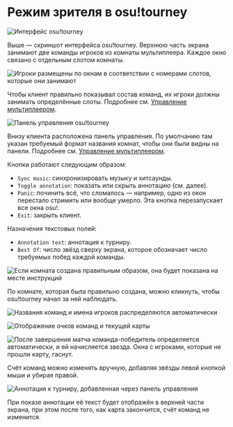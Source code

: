 # Режим зрителя в osu!tourney

![Интерфейс osu!tourney](img/Osutourneymain.png "Основной интерфейс клиента osu!tourney")

Выше — скриншот интерфейса osu!tourney. Верхнюю часть экрана занимают две команды игроков из комнаты мультиплеера. Каждое окно связано с отдельным слотом комнаты.

![Игроки размещены по окнам в соответствии с номерами слотов, которые они занимают](img/Osutourneywindows.png)

Чтобы клиент правильно показывал состав команд, их игроки должны занимать определённые слоты. Подробнее см. [Управление мультиплеером](/wiki/osu!tourney/Multiplayer_usage).

![Панель управления osu!tourney](img/Osutourneypanel.png)

Внизу клиента расположена панель управления. По умолчанию там указан требуемый формат названия комнат, чтобы они были видны на панели. Подробнее см. [Управление мультиплеером](/wiki/osu!tourney/Multiplayer_usage).

Кнопки работают следующим образом:

- `Sync music`: синхронизировать музыку и хитсаунды.
- `Toggle annotation`: показать или скрыть аннотацию (см. далее).
- `Panic`: починить всё, что сломалось — например, одно из окон перестало стримить или вообще умерло. Эта кнопка перезапускает все окна osu!.
- `Exit`: закрыть клиент.

Назначения текстовых полей:

- `Annotation text`: аннотация к турниру.
- `Best Of`: число звёзд сверху экрана, которое обозначает число требуемых побед каждой команды.

![Если комната создана правильным образом, она будет показана на месте инструкций](img/Osutourneyroomlist.png)

По комнате, которая была правильно создана, можно кликнуть, чтобы osu!tourney начал за ней наблюдать.

![Названия команд и имена игроков распределяются автоматически](img/Osutourneyidle.png)

![Отображение очков команд и текущей карты](img/Osutourneyspectate.png)

![После завершения матча команда-победитель определяется автоматически, и ей начисляется звезда. Окна с игроками, которые не прошли карту, гаснут.](img/Osutourneyresults.png)

Счёт команд можно изменять вручную, добавляя звёзды левой кнопкой мыши и убирая правой.

![Аннотация к турниру, добавленная через панель управления](img/Osutourneywarmup.png)

При показе аннотации её текст будет отображён в верхней части экрана, при этом после того, как карта закончится, счёт команд не изменится.
